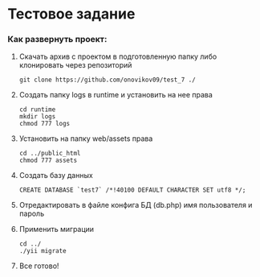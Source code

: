 Тестовое задание
============================

### Как развернуть проект:

1. Скачать архив с проектом в подготовленную папку либо клонировать через репозиторий
   
     ```
     git clone https://github.com/onovikov09/test_7 ./
     ```

2. Создать папку logs в runtime и установить на нее права
   
    ```
    cd runtime
    mkdir logs
    chmod 777 logs
    ```

3. Установить на папку web/assets права
   
    ```
    cd ../public_html 
    chmod 777 assets
    ```
4. Создать базу данных
   
    ```
    CREATE DATABASE `test7` /*!40100 DEFAULT CHARACTER SET utf8 */;
    ```
    
5. Отредактировать в файле конфига БД (db.php) имя пользователя и пароль

6. Применить миграции
    
    ```
    cd ../ 
    ./yii migrate
    ```
    
7. Все готово!